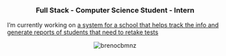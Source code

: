 <h3 align="center">Full Stack - Computer Science Student - Intern</h3>

I’m currently working on [a system for a school that helps track the info and generate reports of students that need to retake tests](https://github.com/brenocbmnz/sistema-req-provas)

<p><center><img align="center" src="https://github-readme-stats.vercel.app/api/top-langs?username=brenocbmnz&show_icons=true&locale=en&layout=compact" alt="brenocbmnz" /></center></p>
